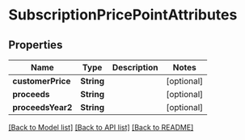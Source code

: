 # SubscriptionPricePointAttributes

## Properties
Name | Type | Description | Notes
------------ | ------------- | ------------- | -------------
**customerPrice** | **String** |  | [optional] 
**proceeds** | **String** |  | [optional] 
**proceedsYear2** | **String** |  | [optional] 

[[Back to Model list]](../README.md#documentation-for-models) [[Back to API list]](../README.md#documentation-for-api-endpoints) [[Back to README]](../README.md)


